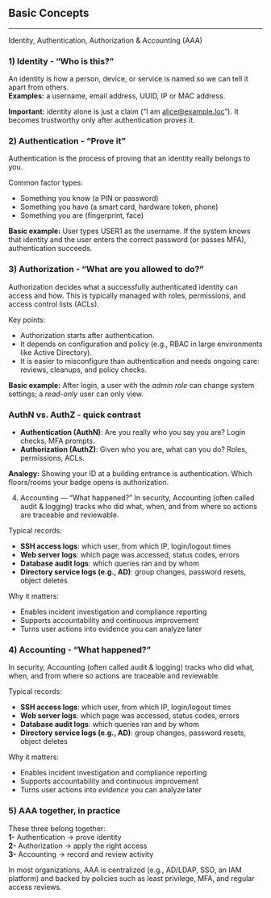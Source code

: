 ## Basic Concepts

---

Identity, Authentication, Authorization & Accounting (AAA)
### 1) Identity - “Who is this?”

An identity is how a person, device, or service is named so we can tell it apart from others.<br>
**Examples:** a username, email address, UUID, IP or MAC address.

**Important:** identity alone is just a claim (“I am alice@example.loc”). It becomes trustworthy only after authentication proves it.

### 2) Authentication - “Prove it”
Authentication is the process of proving that an identity really belongs to you.

Common factor types:
- Something you know (a PIN or password)
- Something you have (a smart card, hardware token, phone)
- Something you are (fingerprint, face)

**Basic example:**
User types USER1 as the username.
If the system knows that identity and the user enters the correct password (or passes MFA), authentication succeeds.

### 3) Authorization - “What are you allowed to do?”

Authorization decides what a successfully authenticated identity can access and how.
This is typically managed with roles, permissions, and access control lists (ACLs).

Key points:
- Authorization starts after authentication.
- It depends on configuration and policy (e.g., RBAC in large environments like Active Directory).
- It is easier to misconfigure than authentication and needs ongoing care: reviews, cleanups, and policy checks.

**Basic example:**
After login, a user with the *admin role* can change system settings; a *read-only* user can only view.

### AuthN vs. AuthZ - quick contrast

- **Authentication (AuthN)**: Are you really who you say you are?
Login checks, MFA prompts.
- **Authorization (AuthZ)**: Given who you are, what can you do?
Roles, permissions, ACLs.

**Analogy:** Showing your ID at a building entrance is authentication.
Which floors/rooms your badge opens is authorization.

4) Accounting — “What happened?”
In security, Accounting (often called audit & logging) tracks who did what, when, and from where so actions are traceable and reviewable.

Typical records:
- **SSH access logs**: which user, from which IP, login/logout times
- **Web server logs**: which page was accessed, status codes, errors
- **Database audit logs**: which queries ran and by whom
- **Directory service logs (e.g., AD)**: group changes, password resets, object deletes

Why it matters:
- Enables incident investigation and compliance reporting
- Supports accountability and continuous improvement
- Turns user actions into evidence you can analyze later

### 4) Accounting - “What happened?”
In security, Accounting (often called audit & logging) tracks who did what, when, and from where so actions are traceable and reviewable.

Typical records:
- **SSH access logs**: which user, from which IP, login/logout times
- **Web server logs**: which page was accessed, status codes, errors
- **Database audit logs**: which queries ran and by whom
- **Directory service logs (e.g., AD)**: group changes, password resets, object deletes

Why it matters:
- Enables incident investigation and compliance reporting
- Supports accountability and continuous improvement
- Turns user actions into *evidence* you can analyze later

### 5) AAA together, in practice

These three belong together:<br>
**1-** Authentication -> prove identity<br>
**2-** Authorization -> apply the right access<br>
**3-** Accounting -> record and review activity<br>

In most organizations, AAA is centralized (e.g., AD/LDAP, SSO, an IAM platform) and backed by policies such as least privilege, MFA, and regular access reviews.
